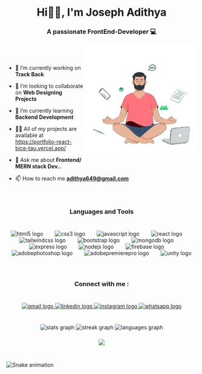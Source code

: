 <h1 align="center">Hi👋🏻, I'm Joseph Adithya</h1>

###

<h3 align="center">A passionate FrontEnd-Developer 💻</h3>


<img align="right" height="300" src="https://raw.githubusercontent.com/navishkadarshana/navishkadarshana/main/animation_500_l4ld57sp.gif"  />

###


<p align="left">

  <br></br>
  
- 🔭 I’m currently working on **Track Back**

- 👯 I’m looking to collaborate on **Web Designing Projects**

- 🌱 I’m currently learning **Backend Development**

- 👨‍💻 All of my projects are available at https://portfolio-react-bice-tau.vercel.app/

- 💬 Ask me about **Frontend/ MERN stack Dev..**

- 📫 How to reach me **adithya649@gmail.com**
  
###

<br clear="both">

<h3 align="center">Languages and Tools</h3>

###

<br clear="both">

<div align="center">
  <img src="https://skillicons.dev/icons?i=html" height="35" alt="html5 logo"  />
  <img width="23" />
  <img src="https://skillicons.dev/icons?i=css" height="35" alt="css3 logo"  />
  <img width="23" />
  <img src="https://skillicons.dev/icons?i=js" height="35" alt="javascript logo"  />
  <img width="23" />
  <img src="https://skillicons.dev/icons?i=react" height="35" alt="react logo"  />
  <img width="23" />
  <img src="https://skillicons.dev/icons?i=tailwind" height="35" alt="tailwindcss logo"  />
  <img width="23" />
  <img src="https://skillicons.dev/icons?i=bootstrap" height="35" alt="bootstrap logo"  />
  <img width="23" />
  <img src="https://skillicons.dev/icons?i=mongodb" height="35" alt="mongodb logo"  />
  <img width="23" />
  <img src="https://skillicons.dev/icons?i=express" height="35" alt="express logo"  />
  <img width="23" />
  <img src="https://skillicons.dev/icons?i=nodejs" height="35" alt="nodejs logo"  />
  <img width="23" />
  <img src="https://skillicons.dev/icons?i=firebase" height="35" alt="firebase logo"  />
  <img width="23" />
  <img src="https://skillicons.dev/icons?i=ps" height="35" alt="adobephotoshop logo"  />
  <img width="23" />
  <img src="https://skillicons.dev/icons?i=pr" height="35" alt="adobepremierepro logo"  />
  <img width="23" />
  <img src="https://skillicons.dev/icons?i=unity" height="35" alt="unity logo"  />
</div>

###

<br clear="both">

<h3 align="center">Connect with me :</h3>

###

<br clear="both">

<div align="center">
  <a href="mailto:adithya649@gmail.com" target="_blank">
    <img src="https://raw.githubusercontent.com/maurodesouza/profile-readme-generator/master/src/assets/icons/social/gmail/default.svg" width="54" height="30" alt="gmail logo"  />
  </a>
  <a href="https://www.linkedin.com/in/josephadithya/" target="_blank">
    <img src="https://raw.githubusercontent.com/maurodesouza/profile-readme-generator/master/src/assets/icons/social/linkedin/default.svg" width="54" height="30" alt="linkedin logo"  />
  </a>
  <a href="https://www.instagram.com/confused_josh/" target="_blank">
    <img src="https://raw.githubusercontent.com/maurodesouza/profile-readme-generator/master/src/assets/icons/social/instagram/default.svg" width="54" height="30" alt="instagram logo"  />
  </a>
  <a href="https://wa.me/919551926550 " target="_blank">
    <img src="https://raw.githubusercontent.com/maurodesouza/profile-readme-generator/master/src/assets/icons/social/whatsapp/default.svg" width="54" height="30" alt="whatsapp logo"  />
  </a>
</div>

###

<br clear="both">

<div align="center">
  <img src="https://github-readme-stats.vercel.app/api?username=JoelAdit&hide_title=false&hide_rank=false&show_icons=true&include_all_commits=true&count_private=true&disable_animations=false&theme=dracula&locale=en&hide_border=false" height="150" alt="stats graph"  />
  <img src="https://streak-stats.demolab.com?user=JoelAdit&locale=en&mode=daily&theme=dracula&hide_border=false&border_radius=5" height="150" alt="streak graph"  />
  <img src="https://github-readme-stats.vercel.app/api/top-langs?username=JoelAdit&locale=en&hide_title=false&layout=compact&card_width=320&langs_count=5&theme=dracula&hide_border=false" height="150" alt="languages graph"  />
</div>

###

<div align="center">
  <img src="https://profile-counter.glitch.me/JoelAdit/count.svg?"  />
</div>

###

<br clear="both">

<img src="https://raw.githubusercontent.com/JoelAdit/JoelAdit/output/snake.svg" alt="Snake animation" />

###
